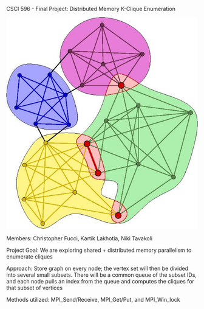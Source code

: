 CSCI 596 - Final Project: Distributed Memory K-Clique Enumeration

![](graph.png)

Members: Christopher Fucci, Kartik Lakhotia, Niki Tavakoli

Project Goal: We are exploring shared + distributed memory parallelism to enumerate cliques

Approach: 
Store graph on every node; the vertex set will then be divided into several small subsets. There will be a common queue of the subset IDs, and each node pulls an index from the queue and computes the cliques for that subset of vertices

Methods utilized: MPI_Send/Receive, MPI_Get/Put, and MPI_Win_lock
